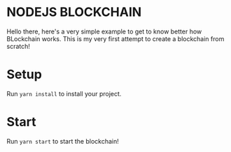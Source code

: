 # NODEJS BLOCKCHAIN
Hello there, here's a very simple example to get to know better how BLockchain works. This is my very first attempt to create a blockchain from scratch!

# Setup
Run `yarn install` to install your project.

# Start
Run `yarn start` to start the blockchain!